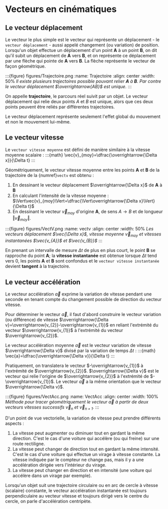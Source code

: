 # Vecteurs en cinématiques
## Le vecteur déplacement

Le vecteur le plus simple est le vecteur qui représente un déplacement - le `vecteur déplacement` - aussi appelé changement (ou variation) de position. Lorsqu'un objet effectue un déplacement d'un point **A** à un point **B**, on dit qu'il subit un déplacement de **A** vers **B**, et on représente ce déplacement par une flèche qui pointe de **A** vers **B**. La flèche représente le vecteur de façon géométrique.

:::{figure} figures/Trajectoire.png
:name: Trajectoire
:align: center
:width: 50%
*Il existe plusieurs trajectoires possible pouvant relier **A** à **B**. Par contre le vecteur déplacement $\overrightarrow{AB}$ est unique.*
:::

On appelle **trajectoire**, le parcours réel suivit par un objet. Le vecteur déplacement qui relie deux points *A* et *B* est unique, alors que ces deux points peuvent être reliés par différentes trajectoires.

Le vecteur déplacement représente seulement l'effet global du mouvement et non le mouvement lui-même.

## Le vecteur vitesse

Le `vecteur vitesse moyenne` est défini de manière similaire à la vitesse moyenne scalaire :
:::{math}
\vec{v}_{moy}=\dfrac{\overrightarrow{\Delta x}}{\Delta t}
:::

Géométriquement, le vecteur vitesse moyenne entre les points **A** et **B** de la trajectoire de la {numref}`vectv` est
obtenu :
1. En dessinant le vecteur déplacement $\overrightarrow{\Delta x}$ de **A** à **B**
2. En calculant l'intensité de la vitesse moyenne : $\Vert\vec{v}_{moy}\Vert=\dfrac{\Vert\overrightarrow{\Delta x}\Vert}{\Delta t}$
3. En dessinant le vecteur $\vec{v}_{moy}$ d'origine **A**, de sens $A\rightarrow B$ et de longueur $\Vert\vec{v}_{moy}\Vert$.

:::{figure} figures/VectV.png
:name: vectv
:align: center
:width: 50%
*Les vecteurs déplacement $\vec{\Delta x}$, vitesse moyenne $\vec{v}_{moy}$ et vitesses instantanées $\vec{v_{A}}$ et $\vec{v_{B}}$*
:::

En prenant un intervalle de mesure $\Delta t$ de plus en plus court, le point **B** se rapproche du point **A**; la **vitesse instantanée** est obtenue lorsque $\Delta t$ tend vers $0$, les points **A** et **B** sont confondus et le `vecteur vitesse instantanée` devient **tangent** à la trajectoire.

## Le vecteur accélération

Le vecteur accélération $\vec{a}$ exprime la variation de vitesse pendant une seconde en tenant compte du changement possible de
direction du vecteur vitesse.

Pour déterminer le vecteur $\vec{a}$, il faut d'abord construire le vecteur variation (ou différence) de vitesse $\overrightarrow{\Delta v}=\overrightarrow{v_{2}}-\overrightarrow{v_{1}}$ en reliant l'extrémité du vecteur $\overrightarrow{v_{1}}$ à l'extrémité du vecteur $\overrightarrow{v_{2}}$.

Le vecteur accélération moyenne $\vec{a}$ est le vecteur variation de vitesse $\overrightarrow{\Delta v}$ divisé par la variation de temps $\Delta t$ :
:::{math}
\vec{a}=\dfrac{\overrightarrow{\Delta v}}{\Delta t}
:::

Pratiquement, on translatera le vecteur $-\overrightarrow{v_{1}}$ à l'extrémité de  $\overrightarrow{v_{2}}$. $\overrightarrow{\Delta v}$ est le vecteur qui relie l'origine de $\overrightarrow{v_{2}}$ à l'extrémité de $-\overrightarrow{v_{1}}$. Le vecteur $\vec{a}$ a la même orientation que le vecteur $\overrightarrow{\Delta v}$.

:::{figure} figures/VectAcc.png
:name: VectAcc
:align: center
:width: 100%
*Méthode pour tracer géométriquement le vecteur $\vec{a}$ à partir de deux vecteurs vitesses successifs $\vec{v}_{n}$ et $\vec{v}_{n+1}$.*
:::

D'un point de vue vectorielle, la variation de vitesse peut prendre différents aspects :

1.  La vitesse peut augmenter ou diminuer tout en gardant la même direction. C'est le cas d'une voiture qui accélère (ou qui freine) sur une route rectiligne.
2.  La vitesse peut changer de direction tout en gardant la même intensité. C'est le cas d'une voiture qui effectue un virage à vitesse constante. La vitesse indiquée par le compteur ne change pas, mais il y a une accélération dirigée vers l'intérieur du virage.
3.  La vitesse peut changer en direction et en intensité (une voiture qui accélère dans un virage par exemple).

Lorsqu'un objet suit une trajectoire circulaire ou en arc de cercle à vitesse (scalaire) constante, le vecteur accélération instantanée est toujours perpendiculaire au vecteur vitesse et toujours dirigé vers le centre du cercle, on parle d'accélération centripète.


